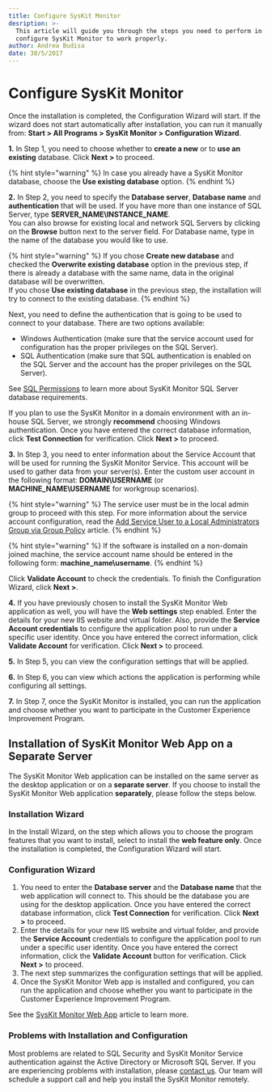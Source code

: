 ```yaml
---
title: Configure SysKit Monitor
desription: >-
  This article will guide you through the steps you need to perform in order to
  configure SysKit Monitor to work properly.
author: Andrea Budisa
date: 30/5/2017
---
```


# Configure SysKit Monitor

Once the installation is completed, the Configuration Wizard will start. If the wizard does not start automatically after installation, you can run it manually from: **Start &gt; All Programs &gt; SysKit Monitor &gt; Configuration Wizard**.

**1.** In Step 1, you need to choose whether to **create a new** or to **use an existing** database. Click **Next &gt;** to proceed.

{% hint style="warning" %}
In case you already have a SysKit Monitor database, choose the **Use existing database** option.
{% endhint %}

**2.** In Step 2, you need to specify the **Database server**, **Database name** and **authentication** that will be used. If you have more than one instance of SQL Server, type **SERVER\_NAME\INSTANCE\_NAME**.  
You can also browse for existing local and network SQL Servers by clicking on the **Browse** button next to the server field. For Database name, type in the name of the database you would like to use.

{% hint style="warning" %}
If you chose **Create new database** and checked the **Overwrite existing database** option in the previous step, if there is already a database with the same name, data in the original database will be overwritten.  
If you chose **Use existing database** in the previous step, the installation will try to connect to the existing database.
{% endhint %}

Next, you need to define the authentication that is going to be used to connect to your database. There are two options available:

* Windows Authentication \(make sure that the service account used for configuration has the proper privileges on the SQL Server\).
* SQL Authentication \(make sure that SQL authentication is enabled on the SQL Server and the account has the proper privileges on the SQL Server\).

See [SQL Permissions](sql-permissions/create-sql-login.md) to learn more about SysKit Monitor SQL Server database requirements.

If you plan to use the SysKit Monitor in a domain environment with an in-house SQL Server, we strongly **recommend** choosing Windows authentication. Once you have entered the correct database information, click **Test Connection** for verification. Click **Next &gt;** to proceed.  


**3.** In Step 3, you need to enter information about the Service Account that will be used for running the SysKit Monitor Service. This account will be used to gather data from your server\(s\). Enter the custom user account in the following format: **DOMAIN\USERNAME** \(or **MACHINE\_NAME\USERNAME** for workgroup scenarios\).

{% hint style="warning" %}
The service user must be in the local admin group to proceed with this step. For more information about the service account configuration, read the [Add Service User to a Local Administrators Group via Group Policy](../../how-to/service-accounts/add-service-user-group-policy.md) article.
{% endhint %}

{% hint style="warning" %}
If the software is installed on a non-domain joined machine, the service account name should be entered in the following form: **machine\_name\username**.
{% endhint %}

Click **Validate Account** to check the credentials. To finish the Configuration Wizard, click **Next &gt;**.  


**4.** If you have previously chosen to install the SysKit Monitor Web application as well, you will have the **Web settings** step enabled. Enter the details for your new IIS website and virtual folder. Also, provide the **Service Account credentials** to configure the application pool to run under a specific user identity. Once you have entered the correct information, click **Validate Account** for verification. Click **Next &gt;** to proceed.  


**5.** In Step 5, you can view the configuration settings that will be applied.

**6.** In Step 6, you can view which actions the application is performing while configuring all settings.

**7.** In Step 7, once the SysKit Monitor is installed, you can run the application and choose whether you want to participate in the Customer Experience Improvement Program.

## Installation of SysKit Monitor Web App on a Separate Server

The SysKit Monitor Web application can be installed on the same server as the desktop application or on a **separate server**. If you choose to install the SysKit Monitor Web application **separately**, please follow the steps below.

### Installation Wizard

In the Install Wizard, on the step which allows you to choose the program features that you want to install, select to install the **web feature only**. Once the installation is completed, the Configuration Wizard will start.

### Configuration Wizard

1. You need to enter the **Database server** and the **Database name** that the web application will connect to. This should be the database you are using for the desktop application. Once you have entered the correct database information, click **Test Connection** for verification. Click **Next &gt;** to proceed. 
2. Enter the details for your new IIS website and virtual folder, and provide the **Service Account** credentials to configure the application pool to run under a specific user identity. Once you have entered the correct information, click the **Validate Account** button for verification. Click **Next &gt;** to proceed. 
3. The next step summarizes the configuration settings that will be applied. 
4. Once the SysKit Monitor Web app is installed and configured, you can run the application and choose whether you want to participate in the Customer Experience Improvement Program.

See the [SysKit Monitor Web App](https://github.com/SysKitTeam/docs-monitor/tree/638b3861bfa1518ebf7fe8a1f1706752bcf7bb98/get-to-know-syskit-monitor/syskit-monitor-web-app.md) article to learn more.

### Problems with Installation and Configuration

Most problems are related to SQL Security and SysKit Monitor Service authentication against the Active Directory or Microsoft SQL Server. If you are experiencing problems with installation, please [contact us](https://www.syskit.com/company/contact-us). Our team will schedule a support call and help you install the SysKit Monitor remotely.

